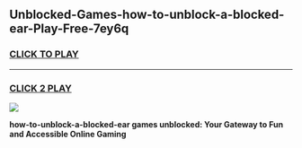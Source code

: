 
## Unblocked-Games-how-to-unblock-a-blocked-ear-Play-Free-7ey6q
<h3>
<a href="https://premium76.site?title=how-to-unblock-a-blocked-ear&ref=20M">CLICK TO PLAY</a></h3>
<hr>

<h3>
<a href="https://premium76.site?title=how-to-unblock-a-blocked-ear&ref=20M">CLICK 2 PLAY</a>
  
</h3>

<a href="https://premium76.site?title=how-to-unblock-a-blocked-ear&ref=19M"><img src="https://clearcache.store/games.png"></a>


**how-to-unblock-a-blocked-ear games unblocked: Your Gateway to Fun and Accessible Online Gaming**
